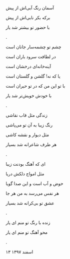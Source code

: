 <!-- 
.. title: رنگ یار
.. slug: range-yar
.. date: 2019-03-04 09:28:29 UTC
.. tags: غزل‌واره
.. category: 
.. link: 
.. description: 
.. type: text
-->

آسمان رنگ آبی‌اش از پیش

برکه بکر نابی‌اش از پیش

با حضور تو بیشتر شد یار

.


چشم تو چشمه‌سار جانان است

در لطافت سرود باران است

آینه‌خانه‌ای درخشان است

یا که نه! گلشن و گلستان است

با تو این من که در تو حیران است

با خودش خویش‌تر شد یار

.


زندگی مثل قاب نقاشی

رنگ زیبا به آن تو می‌پاشی

مثل دیوار و نقشه کاشی

هر طرف شاعرانه شد بسیار

.

ای که آهنگ بودنت زیبا

مثل امواج دلکش دریا

حوض و آب است و این صدا گویا

هر نفس می‌رسد به من هر جا

عشق تو بی‌کرانه شد بسیار

.


زنده با رنگ تو منم ای یار

محو آهنگ تو منم ای یار

.

۱۳ اسفند ۱۳۹۷

